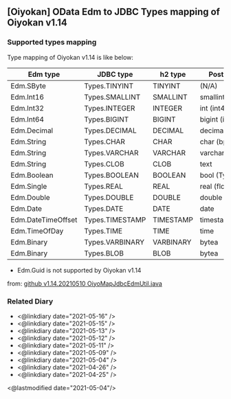 ## [Oiyokan] OData Edm to JDBC Types mapping of Oiyokan v1.14

### Supported types mapping

Type mapping of Oiyokan v1.14 is like below:

| Edm type           | JDBC type       | h2 type   | PostgreSQL       | MySQL     | SQLSV2008      | ORCL18    |
| ------             | ------          | ------    | ------           | ------    | ------         | ------    |
| Edm.SByte          | Types.TINYINT   | TINYINT   | (N/A)            | TINYINT   | TINYINT        | (N/A)     |
| Edm.Int16          | Types.SMALLINT  | SMALLINT  | smallint (int2)  | SMALLINT  | SMALLINT       | SMALLINT  |
| Edm.Int32          | Types.INTEGER   | INTEGER   | int      (int4)  | INTEGER   | INT            | INT       |
| Edm.Int64          | Types.BIGINT    | BIGINT    | bigint   (int8)  | BIGINT    | BIGINT         | (N/A)     |
| Edm.Decimal        | Types.DECIMAL   | DECIMAL   | decimal(numeric) | DECIMAL   | DECIMAL        | DECIMAL   |
| Edm.String         | Types.CHAR      | CHAR      | char    (bpchar) | CHAR      | CHAR           | CHAR      |
| Edm.String         | Types.VARCHAR   | VARCHAR   | varchar          | VARCHAR   | VARCHAR        | VARCHAR   |
| Edm.String         | Types.CLOB      | CLOB      | text             | TEXT      | TEXT           | CLOB      |
| Edm.Boolean        | Types.BOOLEAN   | BOOLEAN   | bool (Types.BIT) | BOOLEAN   | BIT(Types.BIT) | (N/A)     |
| Edm.Single         | Types.REAL      | REAL      | real    (flort4) | REAL      | REAL           | REAL      |
| Edm.Double         | Types.DOUBLE    | DOUBLE    | double precision | DOUBLE    | FLOAT(53)      | FLOAT     |
| Edm.Date           | Types.DATE      | DATE      | date             | DATE      | DATE           | DATE      |
| Edm.DateTimeOffset | Types.TIMESTAMP | TIMESTAMP | timestamp        | TIMESTAMP | DATETIME2      | TIMESTAMP |
| Edm.TimeOfDay      | Types.TIME      | TIME      | time             | TIME      | TIME           | (N/A)     |
| Edm.Binary         | Types.VARBINARY | VARBINARY | bytea            | VARBINARY | VARBINARY      | RAW       |
| Edm.Binary         | Types.BLOB      | BLOB      | bytea            | BLOB      | VARBINARY      | BLOB      |

- Edm.Guid is not supported by Oiyokan v1.14

from: [github v1.14.20210510 OiyoMapJdbcEdmUtil.java](https://github.com/igapyon/oiyokan/blob/v1.14.20210510/src/main/java/jp/oiyokan/util/OiyoMapJdbcEdmUtil.java#L52)

### Related Diary

- <@linkdiary date="2021-05-16" />
- <@linkdiary date="2021-05-15" />
- <@linkdiary date="2021-05-13" />
- <@linkdiary date="2021-05-12" />
- <@linkdiary date="2021-05-11" />
- <@linkdiary date="2021-05-09" />
- <@linkdiary date="2021-05-04" />
- <@linkdiary date="2021-04-26" />
- <@linkdiary date="2021-04-25" />

<@lastmodified date="2021-05-04"/>
